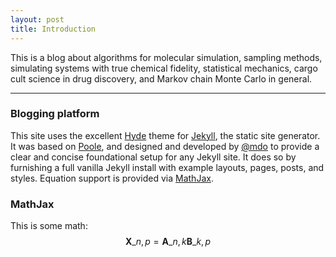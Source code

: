 ```yaml
---
layout: post
title: Introduction
---
```


This is a blog about algorithms for molecular simulation, sampling methods, simulating systems with true chemical fidelity, statistical mechanics, cargo cult science in drug discovery, and Markov chain Monte Carlo in general.

-----

### Blogging platform

This site uses the excellent [Hyde](https://github.com/poole/hyde) theme for [Jekyll](http://jekyllrb.com), the static site generator.
It was based on [Poole](https://github.com/poole/poole), and designed and developed by [@mdo](https://twitter.com/mdo) to provide a clear and concise foundational setup for any Jekyll site.
It does so by furnishing a full vanilla Jekyll install with example layouts, pages, posts, and styles.
Equation support is provided via [MathJax](https://jekyllrb.com/docs/extras/).

### MathJax

This is some math:
$$ \mathbf{X}\_{n,p} = \mathbf{A}\_{n,k} \mathbf{B}\_{k,p} $$
